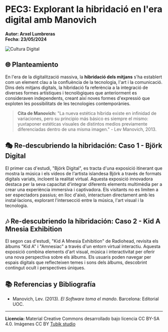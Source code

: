 # PEC3: Explorant la hibridació en l'era digital amb Manovich

**Autor: Arxel Lumbreras**  
**Fecha: 23/05/2024**  

![Cultura Digital](https://miro.medium.com/max/1400/0*9PyyNvrO2PcD3KuU.png)

## 🌐 Planteamiento

En l'era de la digitalització massiva, la **hibridació dels mitjans** s'ha establert com un element clau a la confluència de la tecnologia, l'art i la comunicació. Dins dels mitjans digitals, la hibridació fa referència a la integració de diverses formes artístiques i tecnològiques que anteriorment es consideraven independents, creant així noves formes d'expressió que exploten les possibilitats de les tecnologies contemporànies.

> **Cita de Manovich:**
> "La nueva estética híbrida existe en infinidad de variaciones, pero su principio más básico es siempre el mismo: yuxtaponer estéticas visuales de distintos medios previamente diferenciadas dentro de una misma imagen." - Lev Manovich, 2013.

## 🎭 Re-descubriendo la hibridación: Caso 1 - Björk Digital

El primer cas d'estudi, "Björk Digital", es tracta d'una exposició itinerant que mostra la música i els vídeos de l'artista islandesa Björk a través de formats digitals variats, incloent la realitat virtual. Aquesta exposició innovadora destaca per la seva capacitat d'integrar diferents elements multimèdia per a crear una experiència immersiva i captivadora. Els visitants no es limiten a ser espectadors passius; en lloc d'això, interactuen directament amb les instal·lacions, explorant l'intersecció entre la música, l'art visual i la tecnologia.

## 🎶 Re-descubriendo la hibridación: Caso 2 - Kid A Mnesia Exhibition

El segon cas d'estudi, "Kid A Mnesia Exhibition" de Radiohead, revisita els àlbums "Kid A" i "Amnesiac" a través d'un entorn virtual interactiu. Aquesta exposició combina elements d'art visual, música i interactivitat per oferir una nova perspectiva sobre els àlbums. Els usuaris poden navegar per espais digitals que reflecteixen temes i sons dels àlbums, descobrint contingut ocult i perspectives úniques.

## 📚 Referencias y Bibliografía

- Manovich, Lev. (2013). *El Software toma el mando*. Barcelona: Editorial UOC.

---

**Licencia:** Material Creative Commons desarrollado bajo licencia CC BY-SA 4.0. Imágenes CC BY [Tubik studio](https://blog.tubikstudio.com/how-to-create-original-flat-illustrations-designers-tips/)
